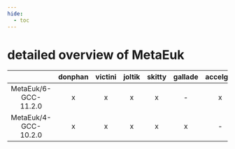 ```yaml
---
hide:
  - toc
---
```


detailed overview of MetaEuk
============================

| |donphan|victini|joltik|skitty|gallade|accelgor|swalot|doduo|
| :---: | :---: | :---: | :---: | :---: | :---: | :---: | :---: | :---: |
|MetaEuk/6-GCC-11.2.0|x|x|x|x|-|x|x|x|
|MetaEuk/4-GCC-10.2.0|x|x|x|x|x|-|x|x|
